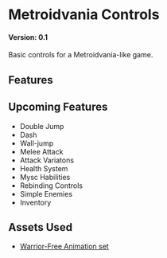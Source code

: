 # Metroidvania Controls

#### Version: 0.1

Basic controls for a Metroidvania-like game.

## Features

## Upcoming Features
- Double Jump
- Dash
- Wall-jump
- Melee Attack
- Attack Variatons
- Health System
- Mysc Habilities
- Rebinding Controls
- Simple Enemies
- Inventory

## Assets Used
- [Warrior-Free Animation set](https://clembod.itch.io/warrior-free-animation-set)
